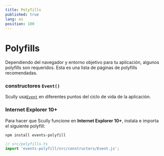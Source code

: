 ```yaml
---
title: Polyfills
published: true
lang: es
position: 100
---
```


# Polyfills

Dependiendo del navegador y entorno objetivo para tu aplicación, algunos polyfills son requeridos.
Esta es una lista de páginas de polyfills recomendadas.

### constructores `Event()`

Scully usa[`Event`](https://developer.mozilla.org/en-US/docs/Web/API/Event/Event) en diferentes puntos del ciclo de vida de la aplicación.

### Internet Explorer 10+

Para hacer que Scully funcione en **Internet Explorer 10+**, instala e importa el siguiente polyfill:

`npm install events-polyfill`

```typescript
// src/polyfills.ts
import 'events-polyfill/src/constructors/Event.js';
```
